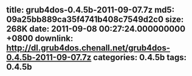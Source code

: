 title: grub4dos-0.4.5b-2011-09-07.7z
md5: 09a25bb889ca35f4741b408c7549d2c0
size: 268K
date: 2011-09-08 00:27:24.000000000 +0800
downlink: http://dl.grub4dos.chenall.net/grub4dos-0.4.5b-2011-09-07.7z
categories: 0.4.5b
tags: 0.4.5b
---

